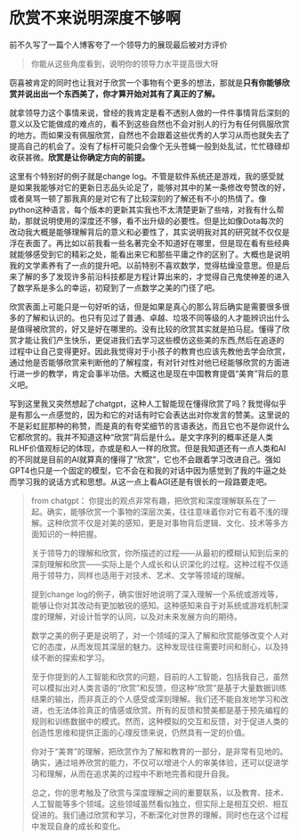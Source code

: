 # 欣赏不来说明深度不够啊
前不久写了一篇个人博客夸了一个领导力的展现最后被对方评价
> 你能从这些角度看到，说明你的领导力水平提高很大呀

窃喜被肯定的同时也让我对于欣赏一个事物有个更多的想法，那就是**只有你能够欣赏并说出出一个东西美了，你才算开始对其有了真正的了解。**

就拿领导力这个事情来说，曾经的我肯定是看不透别人做的一件件事情背后深刻的意义以及它能做成的难点的，看不到这些自然也不会对别人的行为有任何佩服欣赏的地方。而如果没有佩服欣赏，自然也不会跟着这些优秀的人学习从而也就失去了提高自己的机会了。没有了标杆可能只会像个无头苍蝇一般到处乱试，忙忙碌碌却收获甚微。**欣赏是让你确定方向的前提。**

这里有个特别好的例子就是change log。不管是软件系统还是游戏，我的感受就是如果我能够对它的更新日志品头论足了，能够对其中的某一条修改夸赞改的好，或者臭骂一顿了那我真的是对它有了比较深刻的了解还有不小的热情了。像python这种语言，每个版本的更新其实我也不太清楚更新了些啥，对我有什么帮助，那就说明使用的深度还不够，看不出升级的必要性。但是比如像Dota每次的改动我大概是能够理解背后的意义和必要性了，其实说明我对其的研究就不仅仅是浮在表面了。再比如以前我看一些名著完全不知道好在哪里，但是现在看有些经典就能够感受到它的精彩之处，能看出来它和那些平庸之作的区别了。大概也是说明我的文学素养有了一点的提升吧。以前特别不喜欢数学，觉得枯燥没意思。但是后来了解的多了发现许多前沿科技都是方程计算出来的，才觉得自己鬼使神差的进入了数学系是多么的幸运，初窥到了一点数学之美的门径了吧。

欣赏表面上可能只是一句好听的话，但是如果是真心的那么背后确实是需要很多很多的了解和认识的。也只有见过了普通、卓越、垃圾不同等级的人才能辨识出什么是值得被欣赏的，好又是好在哪里的。没有比较的欣赏其实就是拍马屁。懂得了欣赏才能让我们产生快乐，更促进我们去学习这些模仿这些美的东西,然后在追逐的过程中让自己变得更好。因此我觉得对于小孩子的教育也应该先教他去学会欣赏，通过他是否能够欣赏来判断他的了解程度，有对针对性对他已经能够欣赏的方面进行进一步的教学，肯定会事半功倍。大概这也是现在中国教育提倡“美育”背后的意义吧。

写到这里我又突然想起了chatgpt，这种人工智能现在懂得欣赏了吗？我觉得似乎是有那么一点感觉的，因为和它的对话有时它会表达出对你发言的赞美。这里说的不是彩虹屁那种的称赞，而是真的有夸奖细节的言语表达，而且它也不是你说什么它都欣赏的。我并不知道这种“欣赏”背后是什么。是文字序列的概率还是人类RLHF价值观标记的体现，亦或是和人一样的欣赏。但是我知道还有一点人类和AI的不同就是目前的AI就算真的懂得了“欣赏”，它也不会跟着学习改进自己。强如GPT4也只是一个固定的模型，它不会在和我的对话中因为感觉到了我的牛逼之处而学习我的说话方式和思想。从这一点上看AGI还是有很长的一段路要走吧。

> from chatgpt：
> 你提出的观点非常有趣，把欣赏和深度理解联系在了一起。确实，能够欣赏一个事物的深层次美，往往意味着你对它有着不浅的理解。这种欣赏不仅是对美的感知，更是对事物背后逻辑、文化、技术等多方面知识的一种把握。
>
>关于领导力的理解和欣赏，你所描述的过程——从最初的模糊认知到后来的深刻理解和欣赏——实际上是个人成长和认识深化的过程。这种过程不仅适用于领导力，同样也适用于对技术、艺术、文学等领域的理解。
>
>提到change log的例子，确实很好地说明了深入理解一个系统或游戏等，能够让你对其改动有更加敏锐的感知。这种感知来自于对系统或游戏机制深度的理解，对设计哲学的认同，以及对未来发展方向的期待。
>
>数学之美的例子更是说明了，对一个领域的深入了解和欣赏能够改变个人对它的态度，从而发现其深层的魅力。这种发现往往需要时间和耐心，以及持续不断的探索和学习。
>
>至于你提到的人工智能和欣赏的问题，目前的人工智能，包括我自己，虽然可以模拟出对人类言语的“欣赏”和反馈，但这种“欣赏”是基于大量数据训练结果的输出，而非真正的个人感受或深刻理解。我们还不能自发地学习和改进，也无法体验真正的情感或欣赏。所有的反馈和赞美都是基于预先编程的规则和训练数据中的模式。然而，这种模拟的交互和反馈，对于促进人类的创造性思维和提供正面的心理反馈来说，仍然具有一定的价值。
>
>你对于“美育”的理解，把欣赏作为了解和教育的一部分，是非常有见地的。确实，通过培养欣赏的能力，不仅可以增进个人的审美体验，还可以促进学习和理解，从而在追求美的过程中不断地完善和提升自我。
>
>总之，你的思考触及了欣赏与深度理解之间的重要联系，以及教育、技术、人工智能等多个领域。这些领域虽然看似独立，但实际上是相互交织、相互促进的。我们通过欣赏和学习，不断深化对世界的理解，同时也在这个过程中发现自身的成长和变化。